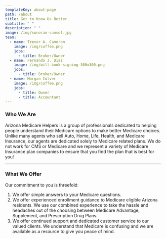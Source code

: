 ```yaml
---
templateKey: about-page
path: /about
title: Get to Know Us Better
subtitle: " "
description: " "
image: /img/sonoran-sunset.jpg
team:
  - name: Trevor A. Cameron
    image: /img/coffee.png
    jobs:
      - title: Broker/Owner
  - name: Fernando J. Diaz
    image: /img/will-book-signing-300x300.png
    jobs:
      - title: Broker/Owner
  - name: Morgan Culver
    image: /img/coffee.png
    jobs:
      - title: Owner
      - title: Accountant
---
```

### Who We Are
Arizona Medicare Helpers is a group of professionals dedicated to helping people understand their Medicare options to make better Medicare choices. Unlike many agents who sell Auto, Home, Life, Health, and Medicare Insurance, our agents are dedicated solely to Medicare related plans. We do not work for CMS or Medicare and we represent a variety of Medicare Insurance plan companies to ensure that you find the plan that is best for you!

---

### What We Offer
Our commitment to you is threefold:
1. We offer simple answers to your Medicare questions.
1. We offer experienced enrollment guidance to Medicare eligible Arizona residents. We use our combined experience to take the hassle and headaches out of the choosing between Medicare Advantage, Supplement, and Prescription Drug Plans.
1. We offer continued support and dedicated customer service to our valued clients. We understand that Medicare is confusing and we are available as a resource to give you peace of mind.
